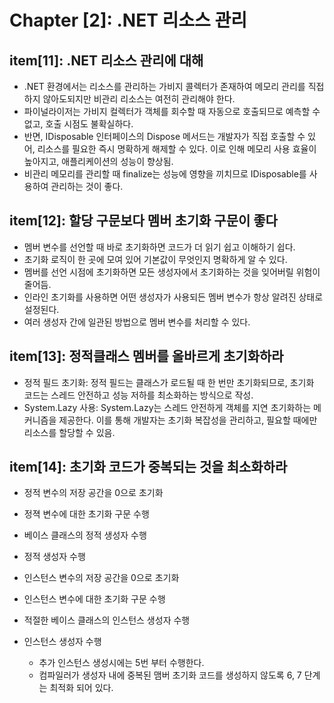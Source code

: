 # Chapter [2]: .NET 리소스 관리

## item[11]: .NET 리소스 관리에 대해

- .NET 환경에서는 리소스를 관리하는 가비지 콜렉터가 존재하여 메모리 관리를 직접 하지 않아도되지만 비관리 리소스는 여전히 관리해야 한다.
- 파이널라이저는 가비지 컬렉터가 객체를 회수할 때 자동으로 호출되므로 예측할 수 없고, 호출 시점도 불확실하다.
- 반면, IDisposable 인터페이스의 Dispose 메서드는 개발자가 직접 호출할 수 있어, 리소스를 필요한 즉시 명확하게 해제할 수 있다. 이로 인해 메모리 사용 효율이 높아지고, 애플리케이션의 성능이 향상됨.
- 비관리 메모리를 관리할 때 finalize는 성능에 영향을 끼치므로 IDisposable를 사용하여 관리하는 것이 좋다.

## item[12]: 할당 구문보다 멤버 초기화 구문이 좋다

- 멤버 변수를 선언할 때 바로 초기화하면 코드가 더 읽기 쉽고 이해하기 쉽다.
- 초기화 로직이 한 곳에 모여 있어 기본값이 무엇인지 명확하게 알 수 있다.
- 멤버를 선언 시점에 초기화하면 모든 생성자에서 초기화하는 것을 잊어버릴 위험이 줄어듬.
- 인라인 초기화를 사용하면 어떤 생성자가 사용되든 멤버 변수가 항상 알려진 상태로 설정된다.
- 여러 생성자 간에 일관된 방법으로 멤버 변수를 처리할 수 있다.

## item[13]: 정적클래스 멤버를 올바르게 초기화하라

- 정적 필드 초기화: 정적 필드는 클래스가 로드될 때 한 번만 초기화되므로, 초기화 코드는 스레드 안전하고 성능 저하를 최소화하는 방식으로 작성.
- System.Lazy<T> 사용: System.Lazy<T>는 스레드 안전하게 객체를 지연 초기화하는 메커니즘을 제공한다. 이를 통해 개발자는 초기화 복잡성을 관리하고, 필요할 때에만 리소스를 할당할 수 있음.

## item[14]: 초기화 코드가 중복되는 것을 최소화하라

- 정적 변수의 저장 공간을 0으로 초기화
- 정젹 변수에 대한 초기화 구문 수행
- 베이스 클래스의 정적 생성자 수행
- 정적 생성자 수행
- 인스턴스 변수의 저장 공간을 0으로 초기화
- 인스턴스 변수에 대한 초기화 구문 수행
- 적절한 베이스 클래스의 인스턴스 생성자 수행
- 인스턴스 생성자 수행
  
  - 추가 인스턴스 생성시에는 5번 부터 수행한다.
  - 컴파일러가 생성자 내에 중복된 맴버 초기화 코드를 생성하지 않도록 6, 7 단계는 최적화 되어 있다.
